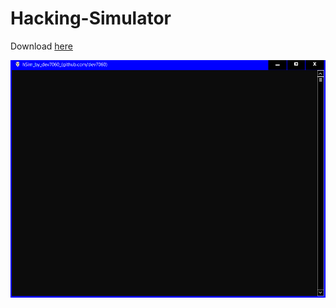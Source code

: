 # Hacking-Simulator

Download [here](https://github.com/dev7060/Hacking-Simulator/blob/master/build/hSim.zip?raw=true)

![Screen](https://github.com/dev7060/Hacking-Simulator/blob/master/media/hSim.gif?raw=true)

